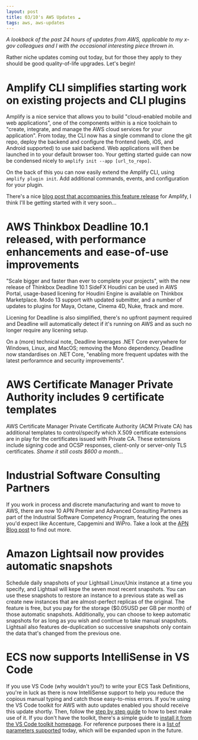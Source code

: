 ```yaml
---
layout: post
title: 03/10's AWS Updates ☁
tags: aws, aws-updates
---
```


_A lookback of the past 24 hours of updates from AWS, applicable to my x-gov colleagues and I with the occasional interesting piece thrown in._

Rather niche updates coming out today, but for those they apply to they should be good quality-of-life upgrades. Let's begin!

# Amplify CLI simplifies starting work on existing projects and CLI plugins
Amplify is a nice service that allows you to build "cloud-enabled mobile and web applications", one of the components within is a nice toolchain to "create, integrate, and manage the AWS cloud services for your application".
From today, the CLI now has a single command to clone the git repo, deploy the backend and configure the frontend (web, iOS, and Android supported) to use said backend. Web applications will then be launched in to your default browser too. Your getting started guide can now be condensed nicely to `amplify init --app [url_to_repo]`.

On the back of this you can now easily extend the Amplify CLI, using `amplify plugin init`. Add additional commands, events, and configuration for your plugin.

There's a nice [blog post that accompanies this feature release](https://aws.amazon.com/blogs/mobile/amplify-cli-adds-scaffolding-support-for-amplify-apps-and-authoring-plugins/) for Amplify, I think I'll be getting started with it very soon... 

# AWS Thinkbox Deadline 10.1 released, with performance enhancements and ease-of-use improvements
"Scale bigger and faster than ever to complete your projects", with the new release of Thinkbox Deadline 10.1
SideFX Houdini can be used in AWS Portal, usage-based licening for Houdini Engine is available on Thinkbox Marketplace. Modo 13 support with updated submitter, and a number of updates to plugins for Maya, Octane, Cinema 4D, Nuke, ftrack and more. 

Licening for Deadline is also simplified, there's no upfront payment required and Deadline will automatically detect if it's running on AWS and as such no longer require any licening setup. 

On a (more) technical note, Deadline leverages .NET Core everywhere for Windows, Linux, and MacOS; removing the Mono dependency. Deadline now standardises on .NET Core, "enabling more frequent updates with the latest perforamnce and security improvements".

# AWS Certificate Manager Private Authority includes 9 certificate templates
AWS Certificate Manager Private Certificate Authority (ACM Private CA) has additional templates to control/specify which X.509 certificate extensions are in play for the certificates issued with Private CA.
These extensions include signing code and OCSP responses, client-only or server-only TLS certificates. 
_Shame it still costs $600 a month..._

# Industrial Software Consulting Partners
If you work in process and discrete manufacturing and want to move to AWS, there are now 10 APN Premier and Advanced Consulting Partners as part of the Industrial Software Competency Program, featuring the ones you'd expect like Accenture, Capgemini and WiPro. Take a look at the [APN Blog post](https://aws.amazon.com/blogs/apn/introducing-the-aws-industrial-software-competency-program/) to find out more.

# Amazon Lightsail now provides automatic snapshots
Schedule daily snapshots of your Lightsail Linux/Unix instance at a time you specify, and Lightsail will kepe the seven most recent snapshots. You can use these snapshots to restore an instance to a previous state as well as create new instances that are almost-perfect replicas of the original. 
The feature is free, but you pay for the storage ($0.05USD per GB per month) of those automatic snapshots. Additionally, you can choose to keep automatic snapshots for as long as you wish and continue to take manual snapshots. Lightsail also features de-duplication so successive snapshots only contain the data that's changed from the previous one.

# ECS now supports IntelliSense in VS Code
If you use VS Code (why wouldn't you?) to write your ECS Task Definitions, you're in luck as there is now IntelliSense support to help you reduce the copious manual typing and catch those easy-to-miss errors.
If you're using the VS Code toolkit for AWS with auto updates enabled you should receive this update shortly. Then, follow the [step by step guide](https://docs.aws.amazon.com/en_pv/toolkit-for-vscode/latest/userguide/ecs-definition-files.html) to how to best make use of it. If you don't have the toolkit, there's a simple guide to [install it from the VS Code toolkit homepage](https://docs.aws.amazon.com/toolkit-for-vscode/latest/userguide/setup-toolkit.html).
For reference purposes there is a [list of parameters supported](https://docs.aws.amazon.com/AmazonECS/latest/developerguide/task_definition_parameters.html) today, which will be expanded upon in the future. 
